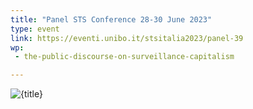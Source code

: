 ```yaml
---
title: "Panel STS Conference 28-30 June 2023"
type: event
link: https://eventi.unibo.it/stsitalia2023/panel-39
wp:
 - the-public-discourse-on-surveillance-capitalism

---
```


![{title}](./image.png)
